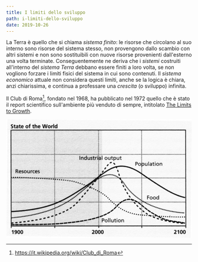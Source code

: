 ```yaml
---
title: I limiti dello sviluppo
path: i-limiti-dello-sviluppo
date: 2019-10-26
---
```


La Terra è quello che si chiama _sistema finito_: le risorse che circolano al suo interno sono risorse del sistema stesso, non provengono dallo scambio con altri sistemi e non sono sostituibili con nuove risorse provenienti dall'esterno una volta terminate.
Conseguentemente ne deriva che i _sistemi_ costruiti all'interno del _sistema Terra_ debbano essere finiti a loro volta, se non vogliono forzare i limiti fisici del sistema in cui sono contenuti.
Il _sistema economico_ attuale non considera questi limiti, anche se la logica è chiara, anzi chiarissima, e continua a professare una _crescita_ (o sviluppo) infinita.

Il Club di Roma[^limits-to-growth], fondato nel 1968, ha pubblicato nel 1972 quello che è stato il report scientifico sull'ambiente più venduto di sempre, intitolato [The Limits to Growth](http://www.donellameadows.org/wp-content/userfiles/Limits-to-Growth-digital-scan-version.pdf).

![LTG Base Case Scenario](../../static/media/img/LTG-base-case-scenario-2004.jpg)

[^limits-to-growth]: https://it.wikipedia.org/wiki/Club_di_Roma
